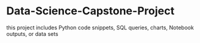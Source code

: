 # Data-Science-Capstone-Project
this project includes Python code snippets, SQL queries, charts, Notebook outputs, or data sets 
